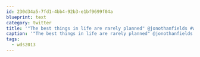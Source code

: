 ```yaml
---
id: 230d34a5-7fd1-4bb4-92b3-e1bf9699f04a
blueprint: text
category: twitter
title: '"The best things in life are rarely planned" @jonothanfields #wds2013'
caption: '"The best things in life are rarely planned" @jonothanfields <span class="hashtag hashtag_local">#<a href="http://tweettemp.darylchymko.ca/?tag=wds2013">wds2013</a>'
tags:
  - wds2013
---
```

